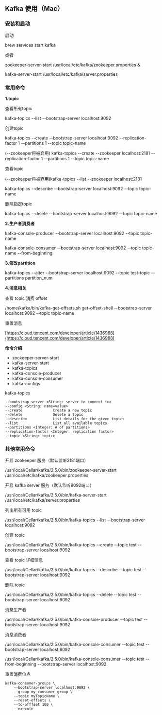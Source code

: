 ## Kafka 使用（Mac）

### **安装和启动**

启动

brew services start kafka

或者

zookeeper-server-start /usr/local/etc/kafka/zookeeper.properties &

kafka-server-start /usr/local/etc/kafka/server.properties

### **常用命令**

**1.topic**

查看所有topic

kafka-topics --list --bootstrap-server localhost:9092

创建topic

kafka-topics --create --bootstrap-server localhost:9092 --replication-factor 1 --partitions 1 --topic topic-name

(--zookeeper将被弃用) kafka-topics --create --zookeeper localhost:2181 --replication-factor 1 --partitions 1 --topic topic-name

查看topic

(--zookeeper将被弃用)kafka-topics --list --zookeeper localhost:2181

kafka-topics --describe --bootstrap-server localhost:9092 --topic topic-name

删除指定topic

kafka-topics --delete --bootstrap-server localhost:9092 --topic topic-name

**2.生产者消费者**

kafka-console-producer --bootstrap-server localhost:9092 --topic topic-name

kafka-console-consumer --bootstrap-server localhost:9092 --topic topic-name --from-beginning

**3.修改partition**

kafka-topics --alter --bootstrap-server localhost:9092 --topic test-topic --partitions partition_num

**4.消息相关**

查看 topic 消费 offset

/home/kafka/bin/kafka-get-offsets.sh get-offset-shell --bootstrap-server localhost:9092 --topic topic-name

重置消息

[https://cloud.tencent.com/developer/article/1436988](https://cloud.tencent.com/developer/article/1436988)

**命令介绍**

- zookeeper-server-start
- kafka-server-start
- kafka-topics
- kafka-console-producer
- kafka-console-consumer
- kafka-configs

kafka-topics

```
--bootstrap-server <String: server to connect to>
--config <String: name=value>
--create              Create a new topic
--delete              Delete a topic
--describe            List details for the given topics
--list                List all available topics
--partitions <Integer: # of partitions>
--replication-factor <Integer: replication factor>
--topic <String: topic>
```

### 其他常用命令
开启 zookeeper 服务（默认监听2181端口）

/usr/local/Cellar/kafka/2.5.0/bin/zookeeper-server-start /usr/local/etc/kafka/zookeeper.properties

开启 kafka server 服务（默认监听9092端口）

/usr/local/Cellar/kafka/2.5.0/bin/kafka-server-start /usr/local/etc/kafka/server.properties


列出所有可用 topic

/usr/local/Cellar/kafka/2.5.0/bin/kafka-topics --list --bootstrap-server localhost:9092

创建 topic

/usr/local/Cellar/kafka/2.5.0/bin/kafka-topics --create --topic test --bootstrap-server localhost:9092

查看 topic 详细信息

/usr/local/Cellar/kafka/2.5.0/bin/kafka-topics --describe --topic test --bootstrap-server localhost:9092

删除 topic

/usr/local/Cellar/kafka/2.5.0/bin/kafka-topics --delete --topic test --bootstrap-server localhost:9092


消息生产者

/usr/local/Cellar/kafka/2.5.0/bin/kafka-console-producer --topic test --bootstrap-server localhost:9092

消息消费者

/usr/local/Cellar/kafka/2.5.0/bin/kafka-console-consumer --topic test --bootstrap-server localhost:9092

/usr/local/Cellar/kafka/2.5.0/bin/kafka-console-consumer --topic test --from-beginning --bootstrap-server localhost:9092

重置消费位点
```
kafka-consumer-groups \
    --bootstrap-server localhost:9092 \
    --group my-consumer-group \
    --topic myTopicName \
    --reset-offsets \
    --to-offfset 100 \
    --execute
```
